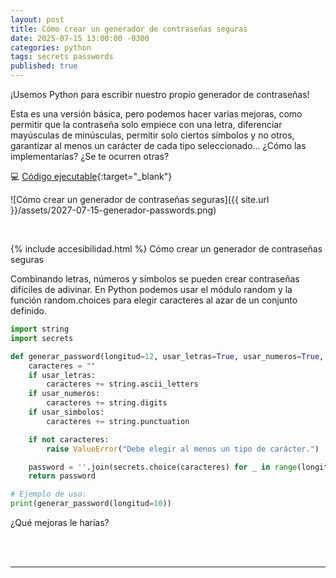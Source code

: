 ```yaml
---
layout: post
title: Cómo crear un generador de contraseñas seguras
date: 2025-07-15 13:00:00 -0300
categories: python
tags: secrets passwords
published: true
---
```


¡Usemos Python para escribir nuestro propio generador de contraseñas!

Esta es una versión básica, pero podemos hacer varias mejoras, como permitir que la contraseña solo empiece con una letra, diferenciar mayúsculas de minúsculas, permitir solo ciertos símbolos y no otros, garantizar al menos un carácter de cada tipo seleccionado... ¿Cómo las implementarías? ¿Se te ocurren otras?


💻 [Código ejecutable](https://paiza.io/projects/Jwz-W0w8G4ULQmqgTjzQRg){:target="_blank"}



![Cómo crear un generador de contraseñas seguras]({{ site.url }}/assets/2027-07-15-generador-passwords.png)


&nbsp;

{% include accesibilidad.html %}
Cómo crear un generador de contraseñas seguras

Combinando letras, números y símbolos se pueden crear contraseñas difíciles de adivinar. En Python podemos usar el módulo random y la función random.choices para elegir caracteres al azar de un conjunto definido.

```python
import string
import secrets

def generar_password(longitud=12, usar_letras=True, usar_numeros=True, usar_simbolos=True):
    caracteres = ""
    if usar_letras:
        caracteres += string.ascii_letters
    if usar_numeros:
        caracteres += string.digits
    if usar_simbolos:
        caracteres += string.punctuation

    if not caracteres:
        raise ValueError("Debe elegir al menos un tipo de carácter.")

    password = ''.join(secrets.choice(caracteres) for _ in range(longitud))
    return password

# Ejemplo de uso:
print(generar_password(longitud=10))
```

¿Qué mejoras le harías?


</div></details>
<br />&nbsp;
<hr />
